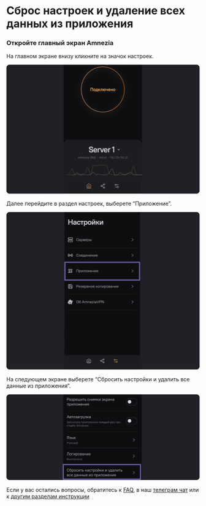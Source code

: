 # Сброс настроек и удаление всех данных из приложения 


### Откройте главный экран Amnezia

На главном экране  внизу  кликните на значок настроек.

![instruction 1](https://raw.githubusercontent.com/amnezia-vpn/amnezia.org-content/master/docs/ru/instructions/19_resetting/img/r_ru_1.png)

Далее перейдите в раздел настроек, выберете “Приложение”.

![instruction 1](https://raw.githubusercontent.com/amnezia-vpn/amnezia.org-content/master/docs/ru/instructions/19_resetting/img/r_ru_2.png)

На следующем экране выберете “Сбросить настройки и удалить все данные из приложения”. 

![instruction 1](https://raw.githubusercontent.com/amnezia-vpn/amnezia.org-content/master/docs/ru/instructions/19_resetting/img/r_ru_3.png)


Если у вас остались вопросы, обратитесь к [FAQ], в наш [телеграм чат] или к [другим разделам инструкции]

[amnezia-site-ext-link]: https://amnezia-web-nx1r.vercel.app
[about-int-link]: /about
[FAQ]: ../faq
[телеграм чат]: https://t.me/amnezia_vpn
[другим разделам инструкции]: ../instructions











